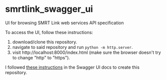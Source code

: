 # smrtlink_swagger_ui

UI for browsing SMRT Link web services API specification

To access the UI, follow these instructions:

1. download/clone this repository.
2. navigate to said repository and run `python -m http.server`.
3. visit http://localhost:8000/index.html (make sure the browser doesn't try to change "http" to "https").

I followed [these instructions](https://github.com/swagger-api/swagger-ui/blob/v5.4.2/docs/usage/installation.md#plain-old-htmlcssjs-standalone) in the Swagger UI docs to create this repository.
